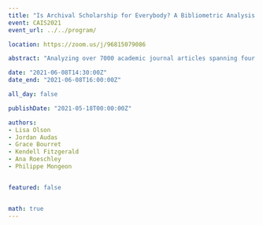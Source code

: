 ```yaml
---
title: "Is Archival Scholarship for Everybody? A Bibliometric Analysis of Gender and Knowledge Production in the Archival Field, 1981 - 2019"
event: CAIS2021
event_url: ../../program/

location: https://zoom.us/j/96815079086

abstract: "Analyzing over 7000 academic journal articles spanning four decades, this research uses bibliometric methods to assess the hypothesis that the archival field is a feminized discipline. First, an explanation of our dataset is presented, followed by the results of the proportion of men and women amongst the authors for which we were able to assign a perceived gender. This analysis shows a gradual rise of female-perceived authorship. We then compare these results to the differences in citations between papers with female and male first authors, which shows no clear trend."

date: "2021-06-08T14:30:00Z"
date_end: "2021-06-08T16:00:00Z"

all_day: false

publishDate: "2021-05-18T00:00:00Z"

authors:
- Lisa Olson
- Jordan Audas
- Grace Bourret
- Kendell Fitzgerald
- Ana Roeschley
- Philippe Mongeon


featured: false


math: true
---
```

